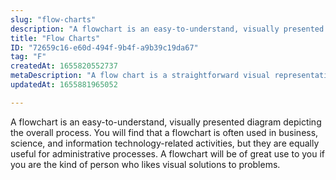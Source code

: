 ```yaml
---
slug: "flow-charts"
description: "A flowchart is an easy-to-understand, visually presented diagram depicting the overall process. You will find that a flowchart is often used in business, science, and information technology-related activities, but they are equally useful for administrative processes. A flowchart will be of great use to you if you are the kind of person who likes visual solutions to problems."
title: "Flow Charts"
ID: "72659c16-e60d-494f-9b4f-a9b39c19da67"
tag: "F"
createdAt: 1655820552737
metaDescription: "A flow chart is a straightforward visual representation of a complex process."
updatedAt: 1655881965052

---
```

A flowchart is an easy-to-understand, visually presented diagram depicting the overall process. You will find that a flowchart is often used in business, science, and information technology-related activities, but they are equally useful for administrative processes. A flowchart will be of great use to you if you are the kind of person who likes visual solutions to problems.